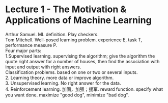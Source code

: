 # Lecture 1 - The Motivation & Applications of Machine Learning   
Arthur Samuel. ML definition. Play checkers.        
Tom Mitchell. Well-posed learning problem. experience E, task T, performance measure P.     
Four major parts:   
1.Supervised learning. supervising the algorithm; give the algorithm the quote right answer for a number of houses, then find the association with input and output with right answers.      
Classification problems. based on one or two or several inputs.     
2. Learning theory. more data or improve algorithm.       
3. Unsupervised learning. No right answer for the data.      
4. Reinforcement learning. 加固，加强；援军. reward function. specify what you want done. maximize "good dog", minimize "bad dog".    


